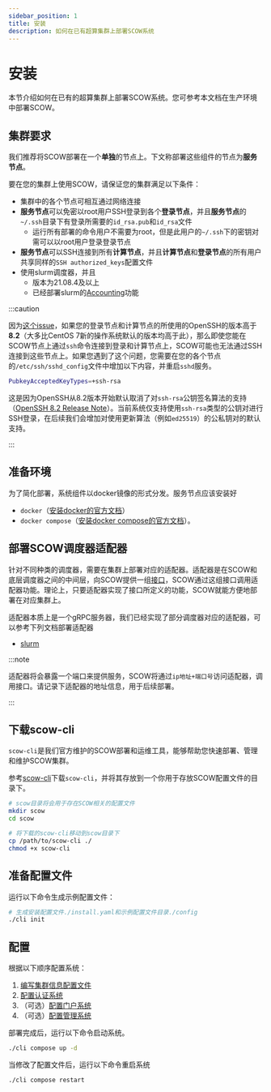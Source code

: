 ```yaml
---
sidebar_position: 1
title: 安装
description: 如何在已有超算集群上部署SCOW系统
---
```


# 安装

本节介绍如何在已有的超算集群上部署SCOW系统。您可参考本文档在生产环境中部署SCOW。

## 集群要求

我们推荐将SCOW部署在一个**单独**的节点上。下文称部署这些组件的节点为**服务节点**。

要在您的集群上使用SCOW，请保证您的集群满足以下条件：

- 集群中的各个节点可相互通过网络连接
- **服务节点**可以免密以root用户SSH登录到各个**登录节点**，并且**服务节点**的`~/.ssh`目录下有登录所需要的`id_rsa.pub`和`id_rsa`文件
  - 运行所有部署的命令用户不需要为root，但是此用户的`~/.ssh`下的密钥对需可以以root用户登录登录节点
- **服务节点**可以SSH连接到所有**计算节点**，并且**计算节点**和**登录节点**的所有用户共享同样的`SSH authorized_keys`配置文件
- 使用slurm调度器，并且
  - 版本为21.08.4及以上
  - 已经部署slurm的[Accounting](https://slurm.schedmd.com/accounting.html#database-configuration)功能

:::caution

因为[这个issue](https://github.com/mscdex/ssh2/issues/989)，如果您的登录节点和计算节点的所使用的OpenSSH的版本高于**8.2**（大多比CentOS 7新的操作系统默认的版本均高于此），那么即使您能在SCOW节点上通过`ssh`命令连接到登录和计算节点上，SCOW可能也无法通过SSH连接到这些节点上。如果您遇到了这个问题，您需要在您的各个节点的`/etc/ssh/sshd_config`文件中增加以下内容，并重启`sshd`服务。

```bash
PubkeyAcceptedKeyTypes=+ssh-rsa
```

这是因为OpenSSH从8.2版本开始默认取消了对`ssh-rsa`公钥签名算法的支持（[OpenSSH 8.2 Release Note](https://www.openssh.com/txt/release-8.2)）。当前系统仅支持使用`ssh-rsa`类型的公钥对进行SSH登录，在后续我们会增加对使用更新算法（例如`ed25519`）的公私钥对的默认支持。

:::


## 准备环境

为了简化部署，系统组件以docker镜像的形式分发。服务节点应该安装好

- `docker`（[安装docker的官方文档](https://docs.docker.com/engine/install/)）
- `docker compose`（[安装docker compose的官方文档](https://docs.docker.com/compose/install/)）。

## 部署SCOW调度器适配器

针对不同种类的调度器，需要在集群上部署对应的适配器。适配器是在SCOW和底层调度器之间的中间层，向SCOW提供一组[接口](https://github.com/PKUHPC/scow-scheduler-adapter-interface)，SCOW通过这组接口调用适配器功能。理论上，只要适配器实现了接口所定义的功能，SCOW就能方便地部署在对应集群上。

适配器本质上是一个gRPC服务器，我们已经实现了部分调度器对应的适配器，可以参考下列文档部署适配器

- [slurm](https://github.com/PKUHPC/scow-slurm-adapter)

:::note

适配器将会暴露一个端口来提供服务，SCOW将通过`ip地址+端口号`访问适配器，调用接口。请记录下适配器的地址信息，用于后续部署。

:::

## 下载scow-cli

`scow-cli`是我们官方维护的SCOW部署和运维工具，能够帮助您快速部署、管理和维护SCOW集群。

参考[scow-cli](./scow-cli.md)下载`scow-cli`，并将其存放到一个你用于存放SCOW配置文件的目录下。

```bash
# scow目录将会用于存在SCOW相关的配置文件
mkdir scow
cd scow

# 将下载的scow-cli移动到scow目录下
cp /path/to/scow-cli ./
chmod +x scow-cli
```

## 准备配置文件

运行以下命令生成示例配置文件：

```bash
# 生成安装配置文件./install.yaml和示例配置文件目录./config
./cli init
```

## 配置

根据以下顺序配置系统：

1. [编写集群信息配置文件](../config/cluster-config.md)
2. [配置认证系统](../config/auth/intro.md)
3. （可选）[配置门户系统](../config/portal/intro.md)
4. （可选）[配置管理系统](../config/mis/intro.md)

部署完成后，运行以下命令启动系统。

```bash
./cli compose up -d
```

当修改了配置文件后，运行以下命令重启系统

```bash
./cli compose restart
```
